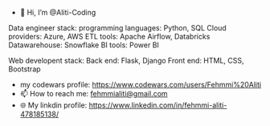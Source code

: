 - 👋 Hi, I’m @Aliti-Coding


Data engineer stack:
programming languages: Python, SQL
Cloud providers: Azure, AWS
ETL tools: Apache Airflow, Databricks
Datawarehouse: Snowflake
BI tools: Power BI

Web developent stack:
Back end: Flask, Django
Front end: HTML, CSS, Bootstrap

- my codewars profile: https://www.codewars.com/users/Fehmmi%20Aliti
- 📫 How to reach me: fehmmialiti@gmail.com
- :globe_with_meridians: My linkdin profile: https://www.linkedin.com/in/fehmmi-aliti-478185138/



<!---
Aliti-Coding/Aliti-Coding is a ✨ special ✨ repository because its `README.md` (this file) appears on your GitHub profile.
You can click the Preview link to take a look at your changes.
--->
